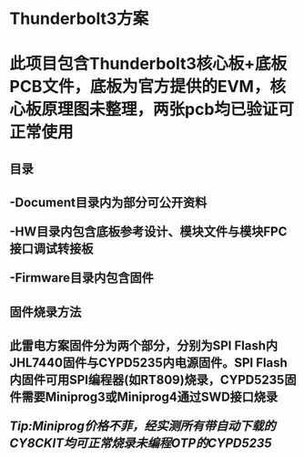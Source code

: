 <h1>Thunderbolt3方案<h1>

此项目包含Thunderbolt3核心板+底板PCB文件，底板为官方提供的EVM，核心板原理图未整理，两张pcb均已验证可正常使用

<h2>目录<h2>

-Document目录内为部分可公开资料

-HW目录内包含底板参考设计、模块文件与模块FPC接口调试转接板

-Firmware目录内包含固件

<h2>固件烧录方法<h2>
此雷电方案固件分为两个部分，分别为SPI Flash内JHL7440固件与CYPD5235内电源固件。SPI Flash内固件可用SPI编程器(如RT809)烧录，CYPD5235固件需要Miniprog3或Miniprog4通过SWD接口烧录

*Tip:Miniprog价格不菲，经实测所有带自动下载的CY8CKIT均可正常烧录未编程OTP的CYPD5235*